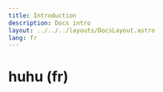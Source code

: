 ```yaml
---
title: Introduction
description: Docs intro
layout: ../../../layouts/DocsLayout.astro
lang: fr
---
```

# huhu (fr)
